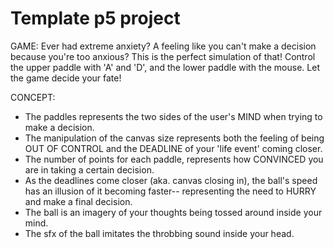 # Template p5 project

GAME: Ever had extreme anxiety? A feeling like you can't make a decision because you're too anxious? This is the perfect simulation of that! Control the upper paddle with 'A' and 'D', and the lower paddle with the mouse. Let the game decide your fate!

CONCEPT:
- The paddles represents the two sides of the user's MIND when trying to make a decision.
- The manipulation of the canvas size represents both the feeling of being OUT OF CONTROL and the DEADLINE of your 'life event' coming closer.
- The number of points for each paddle, represents how CONVINCED you are in taking a certain decision.
- As the deadlines come closer (aka. canvas closing in), the ball's speed has an illusion of it becoming faster-- representing the need to HURRY and make a final decision.
- The ball is an imagery of your thoughts being tossed around inside your mind.
- The sfx of the ball imitates the throbbing sound inside your head.

